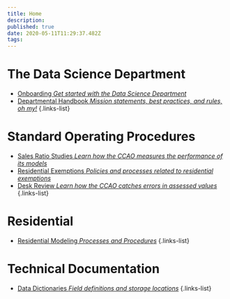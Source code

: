 ```yaml
---
title: Home
description: 
published: true
date: 2020-05-11T11:29:37.482Z
tags: 
---
```


# The Data Science Department

- [Onboarding *Get started with the Data Science Department*](/handbook/onboarding)
- [Departmental Handbook *Mission statements, best practices, and rules, oh my!*](/handbook)
{.links-list}

# Standard Operating Procedures

- [Sales Ratio Studies *Learn how the CCAO measures the performance of its models*](/sops/sales-ratio-studies)
- [Residential Exemptions *Policies and processes related to residential exemptions*](/sops/residential-exemptions)
- [Desk Review *Learn how the CCAO catches errors in assessed values*](/sops/desk-review)
{.links-list}

# Residential

- [Residential Modeling *Processes and Procedures*](/residential)
{.links-list}

# Technical Documentation

- [Data Dictionaries *Field definitions and storage locations*](/data/sql-database-guide)
{.links-list}



